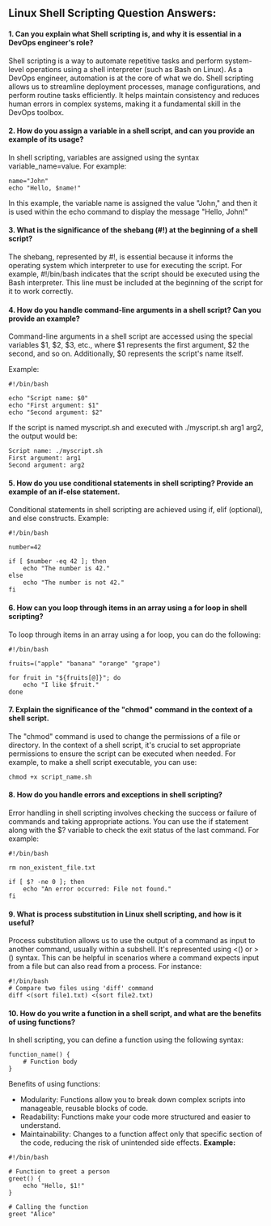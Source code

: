 ## Linux Shell Scripting Question Answers:

#### 1. Can you explain what Shell scripting is, and why it is essential in a DevOps engineer's role?

Shell scripting is a way to automate repetitive tasks and perform system-level operations using a shell interpreter (such as Bash on Linux). As a DevOps engineer, automation is at the core of what we do. Shell scripting allows us to streamline deployment processes, manage configurations, and perform routine tasks efficiently. It helps maintain consistency and reduces human errors in complex systems, making it a fundamental skill in the DevOps toolbox.

#### 2. How do you assign a variable in a shell script, and can you provide an example of its usage?

In shell scripting, variables are assigned using the syntax variable_name=value. For example:
```
name="John"
echo "Hello, $name!"
```
In this example, the variable name is assigned the value "John," and then it is used within the echo command to display the message "Hello, John!"

#### 3. What is the significance of the shebang (#!) at the beginning of a shell script?

The shebang, represented by #!, is essential because it informs the operating system which interpreter to use for executing the script. For example, #!/bin/bash indicates that the script should be executed using the Bash interpreter. This line must be included at the beginning of the script for it to work correctly.

#### 4. How do you handle command-line arguments in a shell script? Can you provide an example?

Command-line arguments in a shell script are accessed using the special variables $1, $2, $3, etc., where $1 represents the first argument, $2 the second, and so on. Additionally, $0 represents the script's name itself.

Example:
```
#!/bin/bash

echo "Script name: $0"
echo "First argument: $1"
echo "Second argument: $2"
```
If the script is named myscript.sh and executed with ./myscript.sh arg1 arg2, the output would be:

```
Script name: ./myscript.sh
First argument: arg1
Second argument: arg2
```
#### 5. How do you use conditional statements in shell scripting? Provide an example of an if-else statement.

Conditional statements in shell scripting are achieved using if, elif (optional), and else constructs. Example:
```
#!/bin/bash

number=42

if [ $number -eq 42 ]; then
    echo "The number is 42."
else
    echo "The number is not 42."
fi
```
#### 6. How can you loop through items in an array using a for loop in shell scripting?

To loop through items in an array using a for loop, you can do the following:
```
#!/bin/bash

fruits=("apple" "banana" "orange" "grape")

for fruit in "${fruits[@]}"; do
    echo "I like $fruit."
done
```
#### 7. Explain the significance of the "chmod" command in the context of a shell script.

The "chmod" command is used to change the permissions of a file or directory. In the context of a shell script, it's crucial to set appropriate permissions to ensure the script can be executed when needed. For example, to make a shell script executable, you can use:
```
chmod +x script_name.sh
```
#### 8. How do you handle errors and exceptions in shell scripting?

Error handling in shell scripting involves checking the success or failure of commands and taking appropriate actions. You can use the if statement along with the $? variable to check the exit status of the last command. For example:

```
#!/bin/bash

rm non_existent_file.txt

if [ $? -ne 0 ]; then
    echo "An error occurred: File not found."
fi
```

#### 9. What is process substitution in Linux shell scripting, and how is it useful?

Process substitution allows us to use the output of a command as input to another command, usually within a subshell. It's represented using <() or >() syntax. This can be helpful in scenarios where a command expects input from a file but can also read from a process. For instance:
```
#!/bin/bash
# Compare two files using 'diff' command
diff <(sort file1.txt) <(sort file2.txt)
```
#### 10. How do you write a function in a shell script, and what are the benefits of using functions?
In shell scripting, you can define a function using the following syntax:
```
function_name() {
    # Function body
}
```
Benefits of using functions:

- Modularity: Functions allow you to break down complex scripts into manageable, reusable blocks of code.
- Readability: Functions make your code more structured and easier to understand.
- Maintainability: Changes to a function affect only that specific section of the code, reducing the risk of unintended side effects.
**Example:**
```
#!/bin/bash

# Function to greet a person
greet() {
    echo "Hello, $1!"
}

# Calling the function
greet "Alice"

```
